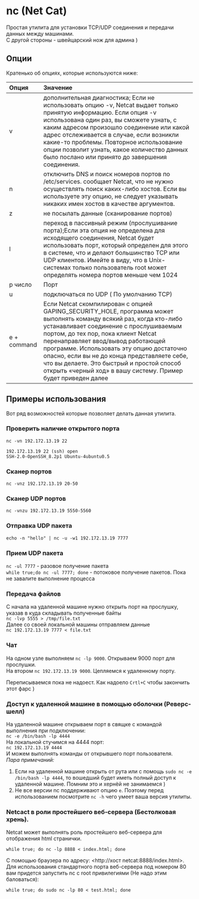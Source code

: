 # nc (Net Cat)

Простая утилита для установки TCP/UDP соединения и передачи данных между машинами.   
С другой стороны - швейцарский нож для админа )  

## Опции

Кратенько об опциях, которые используются ниже:  

|Опция| Значение |
|:----|:---------|
| v | дополнительная диагностика; Если не использовать опцию -v, Netcat выдает только принятую информацию. Если опция -v использована один раз, вы сможете узнать, с каким адресом произошло соединение или какой адрес отслеживается в случае, если возникли какие-то проблемы. Повторное использование опции позволит узнать, какое количество данных было послано или принято до завершения соединения. |
| n |отключить DNS и поиск номеров портов по /etc/services. сообщает Netcat, что не нужно осуществлять поиск каких-либо хостов. Если вы используете эту опцию, не следует указывать никаких имен хостов в качестве аргументов.|
| z | не посылать данные (сканирование портов) |
| l | переход в пассивный режим (прослушивание порта);Если эта опция не определена для исходящего соединения, Netcat будет использовать порт, который определен для этого в системе, что и делают большинство TCP или UDP клиентов. Имейте в виду, что в Unix-системах только пользователь root может определять номера портов меньше чем 1024 |
| p число | Порт |
| u |подключаться по UDP ( По умолчанию TCP) |
| e + command | Если Netcat скомпилирован с опцией GAPING_SECURITY_HOLE, программа может выполнять команду всякий раз, когда кто-либо устанавливает соединение с прослушиваемым портом, до тех пор, пока клиент Netcat перенаправляет ввод/вывод работающей программе. Использовать эту опцию достаточно опасно, если вы не до конца представляете себе, что вы делаете. Это быстрый и простой способ открыть «черный ход» в вашу систему. Пример будет приведен далее |


## Примеры использования

Вот ряд возможностей которые позволяет делать данная утилита. 

### Проверить наличие открытого порта 

`nc -vn 192.172.13.19 22`  

```
192.172.13.19 22 (ssh) open  
SSH-2.0-OpenSSH_8.2p1 Ubuntu-4ubuntu0.5
```

### Сканер портов 

`nc -vnz 192.172.13.19 20-50`  

### Сканер UDP портов 

`nc -vnzu 192.172.13.19 5550-5560`  


### Отправка UDP пакета 

`echo -n "hello" | nc -u -w1 192.172.13.19 7777`

### Прием UDP пакета 

`nc -ul 7777` - разовое получение пакета  
`while true;do nc -ul 7777; done` - потоковое получение пакетов. Пока не завалите выполнение процесса  


### Передача файлов 

С начала на удаленной машине нужно открыть порт на прослушку, указав в куда складывать полученные байты  
`nc -lvp 5555 > /tmp/file.txt`  
Далее со своей локальной машины отправляем данные  
`nc 192.172.13.19 7777 < file.txt`

### Чат 

На одном узле выполняем `nc -lp 9000`. Открываем 9000 порт для прослушки.  
На втором `nc 192.172.13.19 9000`. Цепляемся к удаленному порту.  

Переписываемся пока не надоест. Как надоело `Crtl+C` чтобы закончить этот фарс )  


### Доступ к удаленной машине в помощью оболочки (Реверс-шелл)

На удаленной машине открываем порт в свящке с командой выполнения при подключении:  
`nc -e /bin/bash -lp 4444`  
На локальной стучимся на 4444 порт:  
`nc 192.172.13.19 4444`  
И можем выполнять команды от открывшего порт пользователя.  
_Пара примечаний:_
1) Если на удаленной машине открыть от рута или с помощь `sudo nc -e /bin/bash -lp 4444`, то вошедший будет иметь полный доступ к удаленной машине. Помним это и хернёй не занимаемся )  
2) Не все версии nc поддерживают опцию `e`. Поэтому перед использованием посмотрите `nc -h` чего умеет ваша версия утилиты.  


### Netcact в роли простейшего веб-сервера (Бестолковая хрень).

Netcat может выполнять роль простейшего веб-сервера для отображения html странички.


`while true; do nc -lp 8888 < index.html; done`

C помощью браузера по адресу: <http://хост netcat:8888/index.html>.  
Для использования стандартного порта веб-сервера под номером 80 вам придется запустить nc c root привилегиями (Не надо этим баловаться):

`while true; do sudo nc -lp 80 < test.html; done`
